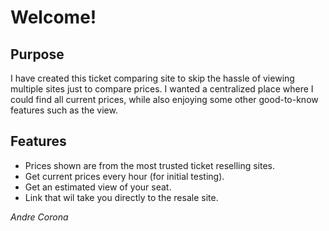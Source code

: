 # **Welcome!**

## Purpose
I have created this ticket comparing site to skip the hassle of viewing multiple sites just to compare prices. I wanted a centralized place where I could find all current prices, while also enjoying some other good-to-know features such as the view.

## Features
- Prices shown are from the most trusted ticket reselling sites.
- Get current prices every hour (for initial testing).
- Get an estimated view of your seat.
- Link that wil take you directly to the resale site.

*Andre Corona*
